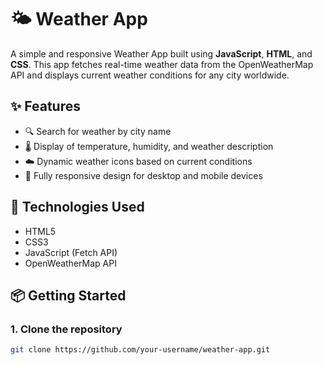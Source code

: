 # 🌤️ Weather App

A simple and responsive Weather App built using **JavaScript**, **HTML**, and **CSS**. This app fetches real-time weather data from the OpenWeatherMap API and displays current weather conditions for any city worldwide.

## ✨ Features

- 🔍 Search for weather by city name  
- 🌡️ Display of temperature, humidity, and weather description  
- ☁️ Dynamic weather icons based on current conditions  
- 📱 Fully responsive design for desktop and mobile devices  

## 🚀 Technologies Used

- HTML5  
- CSS3  
- JavaScript (Fetch API)  
- OpenWeatherMap API  

## 📦 Getting Started

### 1. Clone the repository

```bash
git clone https://github.com/your-username/weather-app.git
